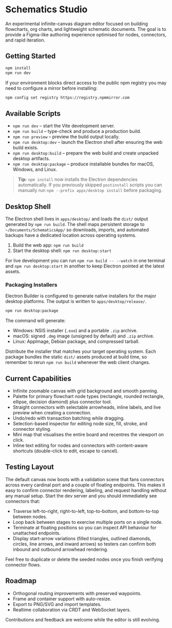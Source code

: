 # Schematics Studio

An experimental infinite-canvas diagram editor focused on building flowcharts, org charts, and lightweight schematic documents. The goal is to provide a Figma-like authoring experience optimised for nodes, connectors, and rapid iteration.

## Getting Started

```bash
npm install
npm run dev
```

If your environment blocks direct access to the public npm registry you may need to configure a mirror before installing:

```bash
npm config set registry https://registry.npmmirror.com
```

## Available Scripts

- `npm run dev` – start the Vite development server.
- `npm run build` – type-check and produce a production build.
- `npm run preview` – preview the build output locally.
- `npm run desktop:dev` – launch the Electron shell after ensuring the web build exists.
- `npm run desktop:build` – prepare the web build and create unpacked desktop artifacts.
- `npm run desktop:package` – produce installable bundles for macOS, Windows, and Linux.

> **Tip:** `npm install` now installs the Electron dependencies automatically. If you previously skipped `postinstall` scripts you can manually run `npm --prefix apps/desktop install` before packaging.

## Desktop Shell

The Electron shell lives in `apps/desktop/` and loads the `dist/` output generated by `npm run build`. The shell maps persistent storage to `~/Documents/SchematicsApp/` so downloads, imports, and automated backups have a dedicated location across operating systems.

1. Build the web app: `npm run build`
2. Start the desktop shell: `npm run desktop:start`

For live development you can run `npm run build -- --watch` in one terminal and `npm run desktop:start` in another to keep Electron pointed at the latest assets.

### Packaging Installers

Electron Builder is configured to generate native installers for the major desktop platforms. The output is written to `apps/desktop/release/`.

```bash
npm run desktop:package
```

The command will generate:

- Windows: NSIS installer (`.exe`) and a portable `.zip` archive.
- macOS: signed `.dmg` image (unsigned by default) and `.zip` archive.
- Linux: AppImage, Debian package, and compressed tarball.

Distribute the installer that matches your target operating system. Each package bundles the static `dist/` assets produced at build time, so remember to rerun `npm run build` whenever the web client changes.

## Current Capabilities

- Infinite zoomable canvas with grid background and smooth panning.
- Palette for primary flowchart node types (rectangle, rounded rectangle, ellipse, decision diamond) plus connector tool.
- Straight connectors with selectable arrowheads, inline labels, and live preview when creating a connection.
- Undo/redo with transaction batching while dragging.
- Selection-based inspector for editing node size, fill, stroke, and connector styling.
- Mini map that visualises the entire board and recentres the viewport on click.
- Inline text editing for nodes and connectors with content-aware shortcuts (double-click to edit, escape to cancel).

## Testing Layout

The default canvas now boots with a validation scene that fans connectors across every cardinal port and a couple of floating endpoints. This makes it easy to confirm connector rendering, labeling, and request handling without any manual setup. Start the dev server and you should immediately see connectors that:

- Traverse left-to-right, right-to-left, top-to-bottom, and bottom-to-top between nodes.
- Loop back between stages to exercise multiple ports on a single node.
- Terminate at floating positions so you can inspect API behaviour for unattached endpoints.
- Display start-arrow variations (filled triangles, outlined diamonds, circles, line arrows, and inward arrows) so testers can confirm both inbound and outbound arrowhead rendering.

Feel free to duplicate or delete the seeded nodes once you finish verifying connector flows.

## Roadmap

- Orthogonal routing improvements with preserved waypoints.
- Frame and container support with auto-resize.
- Export to PNG/SVG and import templates.
- Realtime collaboration via CRDT and WebSocket layers.

Contributions and feedback are welcome while the editor is still evolving.
